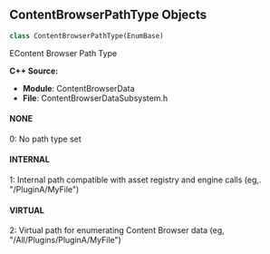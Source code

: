 ## ContentBrowserPathType Objects

```python
class ContentBrowserPathType(EnumBase)
```

EContent Browser Path Type

**C++ Source:**

- **Module**: ContentBrowserData
- **File**: ContentBrowserDataSubsystem.h

<a id="unreal.ContentBrowserPathType.NONE"></a>

#### NONE

0: No path type set

<a id="unreal.ContentBrowserPathType.INTERNAL"></a>

#### INTERNAL

1: Internal path compatible with asset registry and engine calls (eg,. "/PluginA/MyFile")

<a id="unreal.ContentBrowserPathType.VIRTUAL"></a>

#### VIRTUAL

2: Virtual path for enumerating Content Browser data (eg, "/All/Plugins/PluginA/MyFile")

<a id="unreal.SlateVisibility"></a>